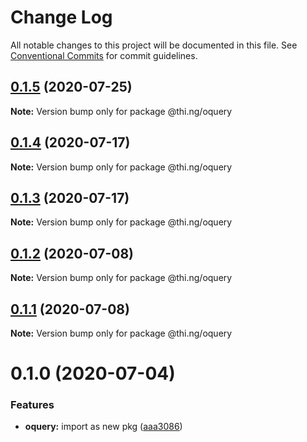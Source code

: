 # Change Log

All notable changes to this project will be documented in this file.
See [Conventional Commits](https://conventionalcommits.org) for commit guidelines.

## [0.1.5](https://github.com/thi-ng/umbrella/compare/@thi.ng/oquery@0.1.4...@thi.ng/oquery@0.1.5) (2020-07-25)

**Note:** Version bump only for package @thi.ng/oquery





## [0.1.4](https://github.com/thi-ng/umbrella/compare/@thi.ng/oquery@0.1.3...@thi.ng/oquery@0.1.4) (2020-07-17)

**Note:** Version bump only for package @thi.ng/oquery





## [0.1.3](https://github.com/thi-ng/umbrella/compare/@thi.ng/oquery@0.1.2...@thi.ng/oquery@0.1.3) (2020-07-17)

**Note:** Version bump only for package @thi.ng/oquery





## [0.1.2](https://github.com/thi-ng/umbrella/compare/@thi.ng/oquery@0.1.1...@thi.ng/oquery@0.1.2) (2020-07-08)

**Note:** Version bump only for package @thi.ng/oquery





## [0.1.1](https://github.com/thi-ng/umbrella/compare/@thi.ng/oquery@0.1.0...@thi.ng/oquery@0.1.1) (2020-07-08)

**Note:** Version bump only for package @thi.ng/oquery





# 0.1.0 (2020-07-04)


### Features

* **oquery:** import as new pkg ([aaa3086](https://github.com/thi-ng/umbrella/commit/aaa30865d3318c06ab8f32862058a06af89ec8cc))
